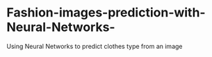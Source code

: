 # Fashion-images-prediction-with-Neural-Networks-
Using Neural Networks to predict clothes type from an image

